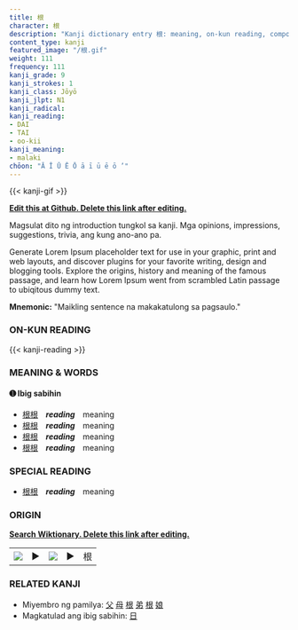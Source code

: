 ```yaml
---
title: 根
character: 根
description: "Kanji dictionary entry 根: meaning, on-kun reading, compounds, origin, related kanji"
content_type: kanji
featured_image: "/根.gif"
weight: 111
frequency: 111
kanji_grade: 9
kanji_strokes: 1
kanji_class: Jōyō
kanji_jlpt: N1
kanji_radical: 
kanji_reading: 
- DAI
- TAI
- oo-kii
kanji_meaning:
- malaki
chōon: "Ā Ī Ū Ē Ō ā ī ū ē ō ’"
---
```

[//]: # (Don't edit the line below. Kanji animated GIF code is automatically generated.)
{{< kanji-gif >}}

[//]: # (Edit below this line.)

**[Edit this at Github. Delete this link after editing.](https://github.com/tim0g/tim/tree/main/content/kanji/根/index.md)**

Magsulat dito ng introduction tungkol sa kanji. Mga opinions, impressions, suggestions, trivia, ang kung ano-ano pa.

Generate Lorem Ipsum placeholder text for use in your graphic, print and web layouts, and discover plugins for your favorite writing, design and blogging tools. Explore the origins, history and meaning of the famous passage, and learn how Lorem Ipsum went from scrambled Latin passage to ubiqitous dummy text.
 
**Mnemonic:** "Maikling sentence na makakatulong sa pagsaulo."

### ON-KUN READING

[//]: # (Don't edit the line below. ON-KUN READING code is automatically generated.)
{{< kanji-reading >}}

### MEANING & WORDS

#### ➊ **Ibig sabihin**
  - [根](../根)[根](../根)　***reading***　meaning
  - [根](../根)[根](../根)　***reading***　meaning
  - [根](../根)[根](../根)　***reading***　meaning
  - [根](../根)[根](../根)　***reading***　meaning

### SPECIAL READING
  - [根](../根)[根](../根)　***reading***　meaning

### ORIGIN

**[Search Wiktionary. Delete this link after editing.](https://wiktionary.org/wiki/根)**
<table class="kanji-table"><tr><td>
<img src="60px-根-bronze.svg.png">
</td><td>▶</td><td>
<img src="60px-根-oracle.svg.png">
</td><td>▶</td>
<td class="kanji-origin">根</td>
</tr></table>

### RELATED KANJI
- Miyembro ng pamilya: [父](../父) [母](../母) [根](../根) [弟](../弟) [根](../根) [娘](../娘)
- Magkatulad ang ibig sabihin: [日](../日)
